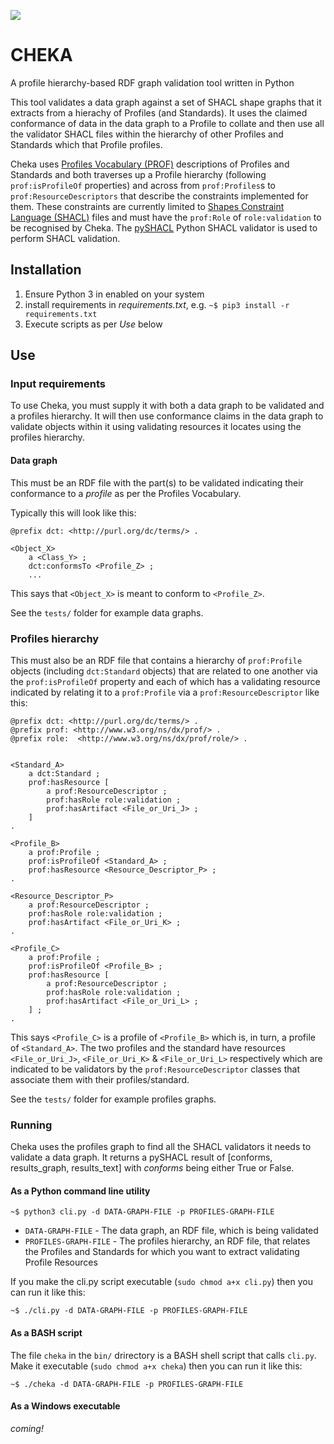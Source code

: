 ![](https://bitbucket.org/surroundbitbucket/cheka/raw/master/style/cheka.png)

# CHEKA
A profile hierarchy-based RDF graph validation tool written in Python

This tool validates a data graph against a set of SHACL shape graphs that it extracts from a hierachy of Profiles (and Standards). It uses the claimed conformance of data in the data graph to a Profile to collate and then use all the validator SHACL files within the hierarchy of other Profiles and Standards which that Profile profiles.

Cheka uses [Profiles Vocabulary (PROF)](https://www.w3.org/TR/dx-prof/) descriptions of Profiles and Standards and both traverses up a Profile hierarchy (following `prof:isProfileOf` properties) and across from `prof:Profiles`s to `prof:ResourceDescriptors` that describe the constraints implemented for them. These constraints are currently limited to [Shapes Constraint Language (SHACL)](https://www.w3.org/TR/shacl/) files and must have the `prof:Role` of `role:validation` to be recognised by Cheka. The [pySHACL](https://github.com/RDFLib/pySHACL) Python SHACL validator is used to perform SHACL validation.


## Installation
1. Ensure Python 3 in enabled on your system
2. install requirements in *requirements.txt*, e.g. `~$ pip3 install -r requirements.txt`
3. Execute scripts as per *Use* below


## Use
### Input requirements
To use Cheka, you must supply it with both a data graph to be validated and a profiles hierarchy. It will then use conformance claims in the data graph to validate objects within it using validating resources it locates using the profiles hierarchy.


#### Data graph
This must be an RDF file with the part(s) to be validated indicating their conformance to a *profile* as per the Profiles Vocabulary.

Typically this will look like this:

```
@prefix dct: <http://purl.org/dc/terms/> .

<Object_X>
    a <Class_Y> ;
    dct:conformsTo <Profile_Z> ;
    ...
```

This says that `<Object_X>` is meant to conform to `<Profile_Z>`.

See the `tests/` folder for example data graphs.


### Profiles hierarchy
This must also be an RDF file that contains a hierarchy of `prof:Profile` objects (including `dct:Standard` objects) that are related to one another via the `prof:isProfileOf` property and each of which has a validating resource indicated by relating it to a `prof:Profile` via a `prof:ResourceDescriptor` like this:

```
@prefix dct: <http://purl.org/dc/terms/> .
@prefix prof: <http://www.w3.org/ns/dx/prof/> .
@prefix role:  <http://www.w3.org/ns/dx/prof/role/> .


<Standard_A>
    a dct:Standard ;
    prof:hasResource [
        a prof:ResourceDescriptor ;
        prof:hasRole role:validation ;
        prof:hasArtifact <File_or_Uri_J> ;
    ]
.

<Profile_B>
    a prof:Profile ;
    prof:isProfileOf <Standard_A> ;
    prof:hasResource <Resource_Descriptor_P> ;
.   

<Resource_Descriptor_P>
    a prof:ResourceDescriptor ;
    prof:hasRole role:validation ;
    prof:hasArtifact <File_or_Uri_K> ;
.

<Profile_C>
    a prof:Profile ; 
    prof:isProfileOf <Profile_B> ;    
    prof:hasResource [
        a prof:ResourceDescriptor ;
        prof:hasRole role:validation ;
        prof:hasArtifact <File_or_Uri_L> ;
    ] ;
.
```

This says `<Profile_C>` is a profile of `<Profile_B>` which is, in turn, a profile of `<Standard_A>`. The two profiles and the standard have resources `<File_or_Uri_J>`, `<File_or_Uri_K>` & `<File_or_Uri_L>` respectively which are indicated to be validators by the `prof:ResourceDescriptor` classes that associate them with their profiles/standard.

See the `tests/` folder for example profiles graphs.


### Running
Cheka uses the profiles graph to find all the SHACL validators it needs to validate a data graph. It returns a pySHACL result of [conforms, results_graph, results_text] with *conforms* being either True or False.

#### As a Python command line utility
```
~$ python3 cli.py -d DATA-GRAPH-FILE -p PROFILES-GRAPH-FILE
```
* `DATA-GRAPH-FILE` - The data graph, an RDF file, which is being validated
* `PROFILES-GRAPH-FILE` - The profiles hierarchy, an RDF file, that relates the Profiles and Standards for which you want to extract validating Profile Resources

If you make the cli.py script executable (`sudo chmod a+x cli.py`) then you can run it like this:

```
~$ ./cli.py -d DATA-GRAPH-FILE -p PROFILES-GRAPH-FILE
```


#### As a BASH script
The file `cheka` in the `bin/` drirectory is a BASH shell script that calls `cli.py`. Make it executable (`sudo chmod a+x cheka`) then you can run it like this:

```
~$ ./cheka -d DATA-GRAPH-FILE -p PROFILES-GRAPH-FILE
```


#### As a Windows executable
*coming!*
